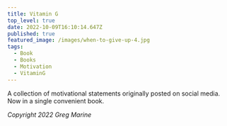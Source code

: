 ```yaml
---
title: Vitamin G
top_level: true
date: 2022-10-09T16:10:14.647Z
published: true
featured_image: /images/when-to-give-up-4.jpg
tags:
  - Book
  - Books
  - Motivation
  - VitaminG
---
```

A collection of motivational statements originally posted on social media. Now in a single convenient book.



*Copyright 2022 Greg Marine*